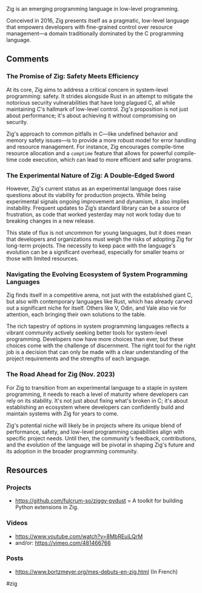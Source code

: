 Zig is an emerging programming language in low-level programming.

Conceived in 2016, Zig presents itself as a pragmatic, low-level language that empowers developers with fine-grained control over resource management—a domain traditionally dominated by the C programming language.

## Comments

### The Promise of Zig: Safety Meets Efficiency

At its core, Zig aims to address a critical concern in system-level programming: safety. It strides alongside Rust in an attempt to mitigate the notorious security vulnerabilities that have long plagued C, all while maintaining C's hallmark of low-level control. Zig's proposition is not just about performance; it's about achieving it without compromising on security.

Zig's approach to common pitfalls in C—like undefined behavior and memory safety issues—is to provide a more robust model for error handling and resource management. For instance, Zig encourages compile-time resource allocation and a `comptime` feature that allows for powerful compile-time code execution, which can lead to more efficient and safer programs.

### The Experimental Nature of Zig: A Double-Edged Sword

However, Zig's current status as an experimental language does raise questions about its viability for production projects. While being experimental signals ongoing improvement and dynamism, it also implies instability. Frequent updates to Zig’s standard library can be a source of frustration, as code that worked yesterday may not work today due to breaking changes in a new release.

This state of flux is not uncommon for young languages, but it does mean that developers and organizations must weigh the risks of adopting Zig for long-term projects. The necessity to keep pace with the language's evolution can be a significant overhead, especially for smaller teams or those with limited resources.

### Navigating the Evolving Ecosystem of System Programming Languages

Zig finds itself in a competitive arena, not just with the established giant C, but also with contemporary languages like Rust, which has already carved out a significant niche for itself. Others like V, Odin, and Vale also vie for attention, each bringing their own solutions to the table.

The rich tapestry of options in system programming languages reflects a vibrant community actively seeking better tools for system-level programming. Developers now have more choices than ever, but these choices come with the challenge of discernment. The right tool for the right job is a decision that can only be made with a clear understanding of the project requirements and the strengths of each language.

### The Road Ahead for Zig (Nov. 2023)

For Zig to transition from an experimental language to a staple in system programming, it needs to reach a level of maturity where developers can rely on its stability. It's not just about fixing what's broken in C; it's about establishing an ecosystem where developers can confidently build and maintain systems with Zig for years to come.

Zig's potential niche will likely be in projects where its unique blend of performance, safety, and low-level programming capabilities align with specific project needs. Until then, the community's feedback, contributions, and the evolution of the language will be pivotal in shaping Zig's future and its adoption in the broader programming community.

## Resources

### Projects

- https://github.com/fulcrum-so/ziggy-pydust = A toolkit for building Python extensions in Zig.

### Videos

- https://www.youtube.com/watch?v=8MbREuiLQrM
- and/or: https://vimeo.com/481466766

### Posts

- https://www.bortzmeyer.org/mes-debuts-en-zig.html (In French)

#zig
